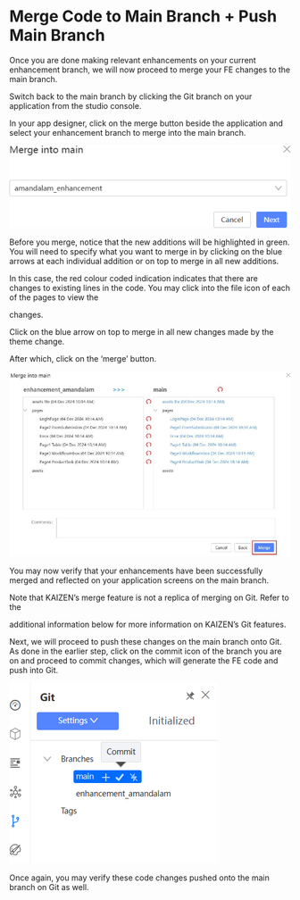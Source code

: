 # Merge Code to Main Branch + Push Main Branch

Once you are done making relevant enhancements on your current enhancement branch, we will now proceed to merge your FE changes to the main branch.

Switch back to the main branch by clicking the Git branch on your application from the studio console.





In your app designer, click on the merge button beside the application and select your enhancement branch to merge into the main branch.







![Image Description](./images/image_161.png)

Before you merge, notice that the new additions will be highlighted in green. You will need to specify what you want to merge in by clicking on the blue arrows at each individual addition or on top to merge in all new additions.





In this case, the red colour coded indication indicates that there are changes to existing lines in the code. You may click into the file icon of each of the pages to view the



changes.







Click on the blue arrow on top to merge in all new changes made by the theme change.

After which, click on the ‘merge’ button.





![Image Description](./images/image_162.jpeg)





You may now verify that your enhancements have been successfully merged and reflected on your application screens on the main branch.



Note that KAIZEN’s merge feature is not a replica of merging on Git. Refer to the

additional information below for more information on KAIZEN’s Git features.



Next, we will proceed to push these changes on the main branch onto Git. As done in the earlier step, click on the commit icon of the branch you are on and proceed to commit changes, which will generate the FE code and push into Git.





![Image Description](./images/image_163.png)



Once again, you may verify these code changes pushed onto the main branch on Git as well.







